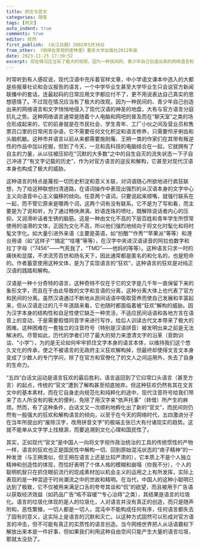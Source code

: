 ```yaml
---
title: 网文与官文
categories: 随笔
tags: [网文]
auto_indent: true
comments: true
editor: 皎然
first_publish: 《长江日报》2002年5月30日
from_other: 《徜徉在思想的密林里》重庆大学出版社2012年版
date: 2023-11-25 17:39:52
excerpt: 现在情况应当有了极大的改观，因为一种民间的、青少年自己创造出来的网络语言和文字悄悄地侵入了现代汉语的神圣的地盘，大有与官方语言分庭抗礼之势。这种网络语言通常是随着个人电脑和网吧的普及而在“聊天室”之类的场合形成起来的，它的前身就是在市民社会、学生青年、工厂小伙之间及营业员和售票员口里的日常闲言杂语，它不需要任何文化积淀和语言修养，只需要伶牙俐齿和头脑机敏。
---
```

时常听到有人感叹说，现代汉语中充斥着官样文章，中小学语文课本中选入的大都是些报章社论和会议报告的语言，一个中学毕业生甚至大学毕业生只会说官方新闻联播中的套话，连最起码的日常应用文字都应付不了，更不用说表达自己真实的思想感情了。不过现在情况应当有了极大的改观，因为一种民间的、青少年自己创造出来的网络语言和文字悄悄地侵入了现代汉语的神圣的地盘，大有与官方语言分庭抗礼之势。这种网络语言通常是随着个人电脑和网吧的普及而在“聊天室”之类的场合形成起来的，它的前身就是在市民社会、学生青年、工厂小伙之间及营业员和售票员口里的日常闲言杂语，它不需要任何文化积淀和语言修养，只需要伶牙俐齿和头脑机敏。这种市井语言以前从来都需要施耐庵、王朔一类的作家们在其带有叛逆性的作品中加以挖掘，但到了今天，一旦和高科技的电脑结合在一起，它就拥有了自主的力量，从以往被压抑在“沉默的大多数”之中的自生自灭的流失状态一下子自己冲进了“有文字记载的历史”，作为对官方语言的逆反和解构，它甚至对现代汉语本身也构成了极大的威胁。

这种语言的特点是蔑视一切历史积淀和意义关联，对词语随心所欲地进行疯狂联想，为了给这种联想扫清道路，在语词操作中表现出强烈的从汉语本身的文字中心主义向语音中心主义偏移的倾向。任意两个语词，只要说起来顺嘴，就强行联系在一起，而不管它原来是哪两个词，这两个词有没有联系。它不是为了写和看，而主要是为了说和听，为了通过畅快淋漓、妙语连珠的喷吐，既解除说话者内心的压抑，又润滑听话者生锈的脑筋。这是一种由文化不高的下层百姓和青年学生所惯常使用的油滑的文体，正因为文化不高，所以他们强烈地倾向于将文化时髦化和将时髦文字化。如大量引进外来语（主要是英语，如“扮酷”“作秀”“苹果派”等等）和港台用语（如“这样子”“搞定”“哇噻”等等），在汉字中夹进汉语读音的阿拉伯数字和拉丁字母（“7456”——气死我了，“TMD”——他妈的等等）。这种语言只求一时的痛快和显摆，不求流芳百世和扬名天下，因此通常都是匿名的和化名的，也是短命的。作者蓄意使用这种文体，是为了实现语言的“狂欢”，这种语言的狂欢是对纯正汉语的践踏和解构。

汉语是一种十分奇特的语言，这种奇特不仅在于它的文字是几千年一直保留下来的象形文字，而且在于由此导致的文字和言语的分离，这种分离大体上也代表了官方和民间的分离。虽然汉语通过不断地从民间话语中吸取营养而使自己发展和丰富起来，但从汉语走过的几千年道路来看，它也随时都面临着被“狂欢”解构的威胁。因为汉字本身的结构性和自足性使它缺乏一种灵活，不适应民间话语和各地方言在语音上的变动，于是需要假借同音字来进行写作，给后人训读古代文本带来了极大的困难。这种困难在一套独立的注音符号（特别是汉语拼音）被发明出来之前是无法解决的。尽管如此，历代的学者们尽了最大的努力来澄清文字的沿革（音韵训诂、“小学”），为的是无论如何牢牢抓住文字本身的语言本体，以维持我们这个悠久文化的传承，使之不被语言的无政府主义狂欢解构掉，但最终却使得文言文本身变成了少数人的专门学问，除了在官方和官僚化了的文人之间运用外，失去了自身的生命力。

“五四”白话文运动是语言狂欢的最后胜利，语言返回到了它曰常口头语言（甚至方言）的起点，传统的“官文”遭到了解构甚至彻底抛弃。但这种狂欢仍然有其在文言文中的基本素材，而在它自身走向规范化和纯粹化的途中，现代注音符号给我们带来了古人所没有的极大的便利，免除了用汉字来“依声托事”（转借）所产生的麻烦。然而，有了这种条件，白话文又一次顺利地孵化出了新的“官文”，而民间则仍然有一股强大的狂欢和解构语言的倾向，以至于在今天的网络时代，五四激进分子在当年所提出的“废除汉字，改用拼音文字”的极端主张已大有付诸现实的趋势。这就不能单从文字学上找根源，而要追溯到文化心理和国民性了。

其实，正如现代“官文”是中国人一向将文字视作政治统治的工具的传统惯性的产物一样，语言的狂欢也正是国民性中解构一切、回到原始混沌状态的“痞子精神”的一种发泄（与王朔类似，但王朔在语言上还是比较严肃的），它本质上不是个人独立精神和创造性的体现，而恰好表明了个体人格的模糊和崩塌（你我不分），个人的聪明机智只在抓住眼前流行的现成素材加以机会主义的运用之上有所发挥，实际上表现的是一种混迹于时尚潮流之中的世故和精明。在当代，中国人的这种小聪明已达到了极致，它不仅被用来满足口舌的夸夸其谈和“侃”的欲望，而且被用于广告语以获取经济效益（如药品广告“咳不容缓”“专心治痔”之类），其结果是语言的垃圾化。语言的垃圾化体现的是人的垃圾化，人对语言并没有真正的创造，而只是随声附和，恶性繁殖，一切人都是一切人，混沌中不能构成任何有序，任何语言都失去了固有的意义，这实际上是语言的沉默和灭亡。以这种方式固然可以形成对官方语言的冲击，但不可能有真正的实质性的语言创造。当今网络世界把人从话语霸权下解放出来本是一件好事，但如果我们利用这种自由空间只能产生大量的语言垃圾，那就太没劲了。
